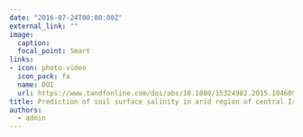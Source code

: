 ```yaml
---
date: "2016-07-24T00:00:00Z"
external_link: ""
image:
  caption: 
  focal_point: Smart
links:
- icon: photo-video
  icon_pack: fa
  name: DOI
  url: https://www.tandfonline.com/doi/abs/10.1080/15324982.2015.1046092
title: Prediction of soil surface salinity in arid region of central Iran using auxiliary variables and genetic programming
authors: 
  - admin
---
```


